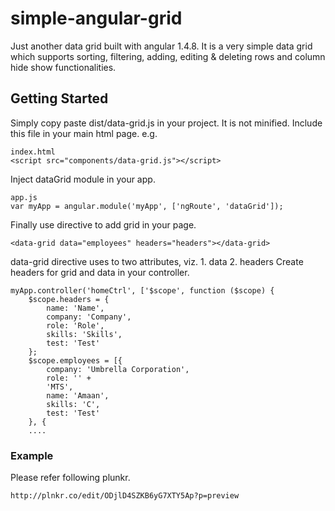 # simple-angular-grid
Just another data grid built with angular 1.4.8. 
It is a very simple data grid which supports sorting, filtering, adding, editing & deleting rows and column hide show functionalities.
## Getting Started
Simply copy paste dist/data-grid.js in your project. It is not minified.
Include this file in your main html page.
e.g.
```
index.html
<script src="components/data-grid.js"></script>
```
Inject dataGrid module in your app.
```
app.js
var myApp = angular.module('myApp', ['ngRoute', 'dataGrid']);
```
Finally use <data-grid></data-grid> directive to add grid in your page.
```
<data-grid data="employees" headers="headers"></data-grid>
```
data-grid directive uses to two attributes, viz. 1. data 2. headers
Create headers for grid and data in your controller.
```
myApp.controller('homeCtrl', ['$scope', function ($scope) {
    $scope.headers = {
        name: 'Name',
        company: 'Company',
        role: 'Role',
        skills: 'Skills',
        test: 'Test'
    };
    $scope.employees = [{
        company: 'Umbrella Corporation',
        role: '' +
        'MTS',
        name: 'Amaan',
        skills: 'C',
        test: 'Test'
    }, {
    ....
```
### Example
Please refer following plunkr.
```
http://plnkr.co/edit/ODjlD4SZKB6yG7XTY5Ap?p=preview
```
